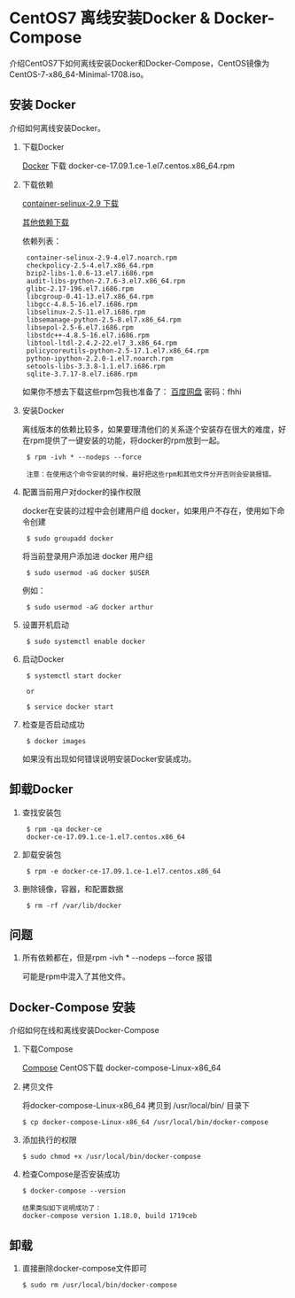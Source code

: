 # CentOS7 离线安装Docker & Docker-Compose
介绍CentOS7下如何离线安装Docker和Docker-Compose，CentOS镜像为 CentOS-7-x86_64-Minimal-1708.iso。

## 安装 Docker
介绍如何离线安装Docker。

1. 下载Docker

    [Docker](https://download.docker.com/linux/centos/7/x86_64/stable/Packages/)  下载  docker-ce-17.09.1.ce-1.el7.centos.x86_64.rpm

2. 下载依赖

    [container-selinux-2.9 下载](http://rpm.pbone.net/index.php3/stat/4/idpl/40704222/dir/centos_7/com/container-selinux-2.9-4.el7.noarch.rpm.html)

    [其他依赖下载](https://pkgs.org/download/)

    依赖列表：

        container-selinux-2.9-4.el7.noarch.rpm
        checkpolicy-2.5-4.el7.x86_64.rpm
        bzip2-libs-1.0.6-13.el7.i686.rpm
        audit-libs-python-2.7.6-3.el7.x86_64.rpm
        glibc-2.17-196.el7.i686.rpm
        libcgroup-0.41-13.el7.x86_64.rpm
        libgcc-4.8.5-16.el7.i686.rpm
        libselinux-2.5-11.el7.i686.rpm
        libsemanage-python-2.5-8.el7.x86_64.rpm
        libsepol-2.5-6.el7.i686.rpm
        libstdc++-4.8.5-16.el7.i686.rpm
        libtool-ltdl-2.4.2-22.el7_3.x86_64.rpm
        policycoreutils-python-2.5-17.1.el7.x86_64.rpm
        python-ipython-2.2.0-1.el7.noarch.rpm
        setools-libs-3.3.8-1.1.el7.i686.rpm
        sqlite-3.7.17-8.el7.i686.rpm

      如果你不想去下载这些rpm包我也准备了：
      [百度网盘](https://pan.baidu.com/s/1dEMg6nZ)  密码：fhhi

3. 安装Docker

    离线版本的依赖比较多，如果要理清他们的关系逐个安装存在很大的难度，好在rpm提供了一键安装的功能，将docker的rpm放到一起。

        $ rpm -ivh * --nodeps --force

        注意：在使用这个命令安装的时候，最好把这些rpm和其他文件分开否则会安装报错。

4. 配置当前用户对docker的操作权限

    docker在安装的过程中会创建用户组 docker，如果用户不存在，使用如下命令创建

        $ sudo groupadd docker

    将当前登录用户添加进 docker 用户组

        $ sudo usermod -aG docker $USER

    例如：

        $ sudo usermod -aG docker arthur

5. 设置开机启动

        $ sudo systemctl enable docker

6. 启动Docker

        $ systemctl start docker

        or

        $ service docker start

7. 检查是否启动成功

        $ docker images

    如果没有出现如何错误说明安装Docker安装成功。

## 卸载Docker
1. 查找安装包

        $ rpm -qa docker-ce
        docker-ce-17.09.1.ce-1.el7.centos.x86_64

2. 卸载安装包

        $ rpm -e docker-ce-17.09.1.ce-1.el7.centos.x86_64

3. 删除镜像，容器，和配置数据

        $ rm -rf /var/lib/docker

## 问题
1. 所有依赖都在，但是rpm -ivh * --nodeps --force 报错

   可能是rpm中混入了其他文件。

## Docker-Compose 安装
介绍如何在线和离线安装Docker-Compose

1. 下载Compose

   [Compose](https://github.com/docker/compose/releases)  CentOS下载 docker-compose-Linux-x86_64

2. 拷贝文件

   将docker-compose-Linux-x86_64 拷贝到 /usr/local/bin/ 目录下

       $ cp docker-compose-Linux-x86_64 /usr/local/bin/docker-compose

3. 添加执行的权限

       $ sudo chmod +x /usr/local/bin/docker-compose

4. 检查Compose是否安装成功

       $ docker-compose --version

       结果类似如下说明成功了：
       docker-compose version 1.18.0, build 1719ceb

## 卸载
1. 直接删除docker-compose文件即可

       $ sudo rm /usr/local/bin/docker-compose
